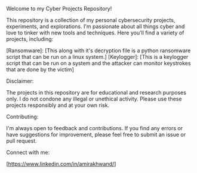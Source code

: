 Welcome to my Cyber Projects Repository!

This repository is a collection of my personal cybersecurity projects, experiments, and explorations. I'm passionate about all things cyber and love to tinker with new tools and techniques. Here you'll find a variety of projects, including:

[Ransomware]: [This along with it's decryption file is a python ransomware script that can be run on a linux system.]
[Keylogger]: [This is a keylogger script that can be run on a system and the attacker can monitor keystrokes that are done by the victim]

Disclaimer:

The projects in this repository are for educational and research purposes only. I do not condone any illegal or unethical activity. Please use these projects responsibly and at your own risk.

Contributing:

I'm always open to feedback and contributions. If you find any errors or have suggestions for improvement, please feel free to submit an issue or pull request.

Connect with me:

[https://www.linkedin.com/in/amirakhwand/]
